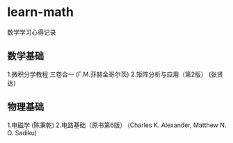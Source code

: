 # learn-math
数学学习心得记录


## 数学基础
1.微积分学教程 三卷合一 (Г.М.菲赫金哥尔茨) 
2.矩阵分析与应用（第2版） (张贤达) 

## 物理基础
1.电磁学 (陈秉乾)
2.电路基础（原书第6版） (Charles K. Alexander, Matthew N. O. Sadiku) 

